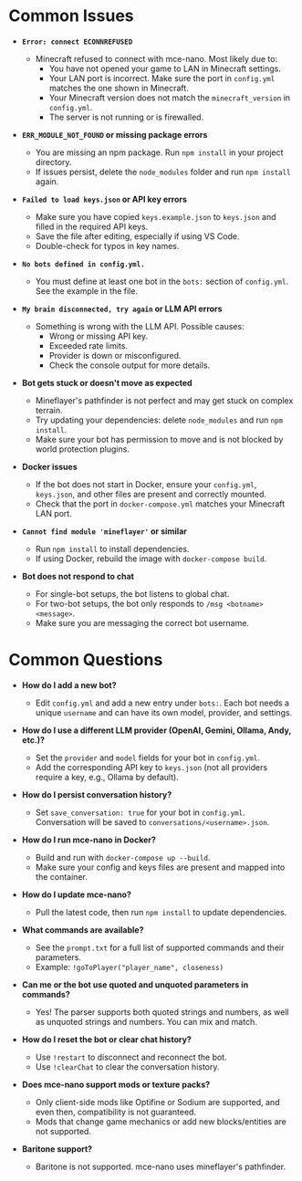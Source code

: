 # Common Issues
- **`Error: connect ECONNREFUSED`**
	- Minecraft refused to connect with mce-nano. Most likely due to:
		- You have not opened your game to LAN in Minecraft settings.
		- Your LAN port is incorrect. Make sure the port in `config.yml` matches the one shown in Minecraft.
		- Your Minecraft version does not match the `minecraft_version` in `config.yml`.
		- The server is not running or is firewalled.

- **`ERR_MODULE_NOT_FOUND` or missing package errors**
	- You are missing an npm package. Run `npm install` in your project directory.
	- If issues persist, delete the `node_modules` folder and run `npm install` again.

- **`Failed to load keys.json` or API key errors**
	- Make sure you have copied `keys.example.json` to `keys.json` and filled in the required API keys.
	- Save the file after editing, especially if using VS Code.
	- Double-check for typos in key names.

- **`No bots defined in config.yml.`**
	- You must define at least one bot in the `bots:` section of `config.yml`. See the example in the file.

- **`My brain disconnected, try again` or LLM API errors**
	- Something is wrong with the LLM API. Possible causes:
		- Wrong or missing API key.
		- Exceeded rate limits.
		- Provider is down or misconfigured.
		- Check the console output for more details.

- **Bot gets stuck or doesn't move as expected**
	- Mineflayer's pathfinder is not perfect and may get stuck on complex terrain.
	- Try updating your dependencies: delete `node_modules` and run `npm install`.
	- Make sure your bot has permission to move and is not blocked by world protection plugins.

- **Docker issues**
	- If the bot does not start in Docker, ensure your `config.yml`, `keys.json`, and other files are present and correctly mounted.
	- Check that the port in `docker-compose.yml` matches your Minecraft LAN port.

- **`Cannot find module 'mineflayer'` or similar**
	- Run `npm install` to install dependencies.
	- If using Docker, rebuild the image with `docker-compose build`.

- **Bot does not respond to chat**
	- For single-bot setups, the bot listens to global chat.
	- For two-bot setups, the bot only responds to `/msg <botname> <message>`.
	- Make sure you are messaging the correct bot username.

# Common Questions
- **How do I add a new bot?**
	- Edit `config.yml` and add a new entry under `bots:`. Each bot needs a unique `username` and can have its own model, provider, and settings.

- **How do I use a different LLM provider (OpenAI, Gemini, Ollama, Andy, etc.)?**
	- Set the `provider` and `model` fields for your bot in `config.yml`.
	- Add the corresponding API key to `keys.json` (not all providers require a key, e.g., Ollama by default).

- **How do I persist conversation history?**
	- Set `save_conversation: true` for your bot in `config.yml`. Conversation will be saved to `conversations/<username>.json`.

- **How do I run mce-nano in Docker?**
	- Build and run with `docker-compose up --build`.
	- Make sure your config and keys files are present and mapped into the container.

- **How do I update mce-nano?**
	- Pull the latest code, then run `npm install` to update dependencies.

- **What commands are available?**
	- See the `prompt.txt` for a full list of supported commands and their parameters.
	- Example: `!goToPlayer("player_name", closeness)`

- **Can me or the bot use quoted and unquoted parameters in commands?**
	- Yes! The parser supports both quoted strings and numbers, as well as unquoted strings and numbers. You can mix and match.

- **How do I reset the bot or clear chat history?**
	- Use `!restart` to disconnect and reconnect the bot.
	- Use `!clearChat` to clear the conversation history.

- **Does mce-nano support mods or texture packs?**
	- Only client-side mods like Optifine or Sodium are supported, and even then, compatibility is not guaranteed.
	- Mods that change game mechanics or add new blocks/entities are not supported.

- **Baritone support?**
	- Baritone is not supported. mce-nano uses mineflayer's pathfinder.
